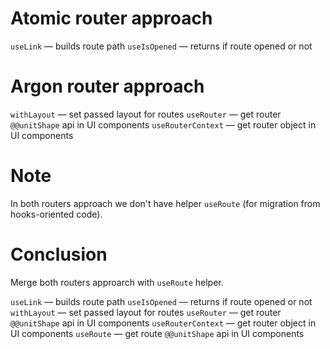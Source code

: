 # Atomic router approach

`useLink` — builds route path
`useIsOpened` — returns if route opened or not

# Argon router approach

`withLayout` — set passed layout for routes
`useRouter` — get router `@@unitShape` api in UI components
`useRouterContext` — get router object in UI components

# Note

In both routers approach we don't have helper `useRoute` (for migration from hooks-oriented code).

# Conclusion

Merge both routers approarch with `useRoute` helper.

`useLink` — builds route path
`useIsOpened` — returns if route opened or not
`withLayout` — set passed layout for routes
`useRouter` — get router `@@unitShape` api in UI components
`useRouterContext` — get router object in UI components
`useRoute` — get route `@@unitShape` api in UI components